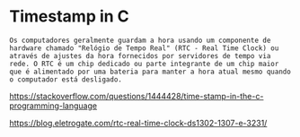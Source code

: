 # Timestamp in C
 
    Os computadores geralmente guardam a hora usando um componente de hardware chamado "Relógio de Tempo Real" (RTC - Real Time Clock) ou através de ajustes da hora fornecidos por servidores de tempo via rede. O RTC é um chip dedicado ou parte integrante de um chip maior que é alimentado por uma bateria para manter a hora atual mesmo quando o computador está desligado.

https://stackoverflow.com/questions/1444428/time-stamp-in-the-c-programming-language

https://blog.eletrogate.com/rtc-real-time-clock-ds1302-1307-e-3231/